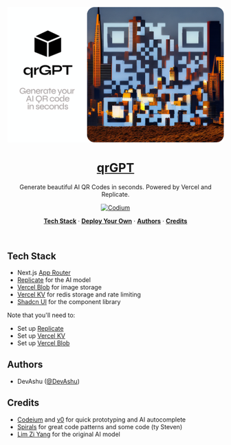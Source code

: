 <a href="https://qr-gpt-sigma-five.vercel.app">
  <img alt="QrGPT – Generate beautiful AI QR Codes in seconds." src="/public/og-image.png">
  <h1 align="center">qrGPT</h1>
</a>

<p align="center">
  Generate beautiful AI QR Codes in seconds. Powered by Vercel and Replicate.
</p>

<p align="center">
  <a href="https://codeium.com?repo_name=nutlope%2Fqrgpt">
    <img src="https://codeium.com/badges/main" alt="Codium" />
  </a>
</p>

<p align="center">
  <a href="#tech-stack"><strong>Tech Stack</strong></a> ·
  <a href="#deploy-your-own"><strong>Deploy Your Own</strong></a> ·
  <a href="#authors"><strong>Authors</strong></a> ·
  <a href="#credits"><strong>Credits</strong></a>
</p>
<br/>

## Tech Stack

- Next.js [App Router](https://nextjs.org/docs/app)
- [Replicate](https://replicate.com/) for the AI model
- [Vercel Blob](https://vercel.com/storage/blob) for image storage
- [Vercel KV](https://vercel.com/storage/kv) for redis storage and rate limiting
- [Shadcn UI](https://ui.shadcn.com/) for the component library

Note that you'll need to:

- Set up [Replicate](https://replicate.com)
- Set up [Vercel KV](https://vercel.com/docs/storage/vercel-kv/quickstart)
- Set up [Vercel Blob](https://vercel.com/docs/storage/vercel-blob/quickstart)

## Authors

- DevAshu ([@DevAshu](https://github.com/Ashutosh102))

## Credits

- [Codeium](https://codeium.com?repo_name=nutlope%2Fqrgpt) and [v0](https://v0.dev/) for quick prototyping and AI autocomplete
- [Spirals](https://spirals.vercel.app/) for great code patterns and some code (ty Steven)
- [Lim Zi Yang](https://github.com/ZYLIM0702) for the original AI model
